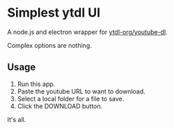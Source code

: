 # Simplest ytdl UI

A node.js and electron wrapper for [ytdl-org/youtube-dl](https://github.com/ytdl-org/youtube-dl).

Complex options are nothing.

## Usage

1. Run this app.
2. Paste the youtube URL to want to download.
3. Select a local folder for a file to save.
4. Click the DOWNLOAD button.

It's all.